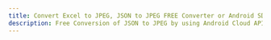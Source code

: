 ---title: Convert Excel to JPEG, JSON to JPEG FREE Converter or Android SDKdescription: Free Conversion of JSON to JPEG by using Android Cloud APIs & SDKs. Also Create, Edit & Render Microsoft Excel, CSV and SpreadsheetML worksheets or spreadsheet in the Cloud.---